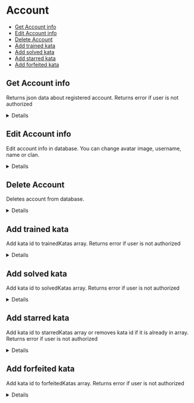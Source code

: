 # Account
  - [Get Account info](https://github.com/hel-sidoruk/rs-clone-server/blob/main/docs/account.md#get-account-info)
  - [Edit Account info](https://github.com/hel-sidoruk/rs-clone-server/blob/main/docs/account.md#edit-account-info)
  - [Delete Account](https://github.com/hel-sidoruk/rs-clone-server/blob/main/docs/account.md#delete-account)
  - [Add trained kata](https://github.com/hel-sidoruk/rs-clone-server/blob/main/docs/account.md#add-trained-kata)
  - [Add solved kata](https://github.com/hel-sidoruk/rs-clone-server/blob/main/docs/account.md#add-solved-kata)
  - [Add starred kata](https://github.com/hel-sidoruk/rs-clone-server/blob/main/docs/account.md#add-starred-kata)
  - [Add forfeited kata](https://github.com/hel-sidoruk/rs-clone-server/blob/main/docs/account.md#add-forfeited-kata)

**Get Account info**
----
Returns json data about registered account. Returns error if user is not authorized

<details>

* **URL**

    /api/account

* **Method:**

    `GET`

* **Headers:**

    `'Authorization': 'Bearer <token>'`

* **Success Response:**

  * **Code:** 200 <br />
  **Content:**
  ```json
    {
      "id": "105039101",
      "username": "hel-sidoruk",
      "password": null,
      "avatar": "https://avatars.githubusercontent.com/u/105039101?v=4",
      "github": "hel-sidoruk",
      "solvedKatas": [
        "583710ccaa6717322c000105"
      ],
      "trainedKatas": [],
      "starredKatas": ["61432694beeca7000f37bb57"],
      "forfeitedKatas": []
    }
  ```
* **Error Response:**

  * **Code:** 401 <br />
      **Content:**

      ```json
        {
          "message": "User is not authorized"
        }
      ```

</details>

**Edit Account info**
----
Edit account info in database. You can change avatar image, username, name or clan.

<details>

* **URL**

    /api/account/edit

* **Method:**

    `PATCH`

* **Headers:**

    `'Authorization': 'Bearer <token>'`
    `'Content-type': 'multipart/form-data'`

* **Data Params**

    ```typescript
      {
        newUsername: string,
        name: string,
        clan: string,
        avatarImage: File
      }
    ```

* **Success Response:**

  * **Code:** 200 <br />
  **Content:**
  ```json
    {
      "username": "new username",
      "name": "new name",
      "clan": "new clan",
      "avatar": "https://host.com/avatar.png",
    }
  ```
* **Error Response:**

  * **Code:** 401 <br />
      **Content:**

      ```json
        {
          "message": "User is not authorized"
        }
      ```

  * **Code:** 404 <br />
      **Content:**

      ```typescript
        {
          message: string
        }
      ```

</details>

**Delete Account**
----
Deletes account from database.

<details>

* **URL**

    /api/account/

* **Method:**

    `DELETE`

* **Headers:**

    `'Authorization': 'Bearer <token>'`

* **Success Response:**

  * **Code:** 200 <br />
  **Content:**
  ```json
    {
      "status": "ok",
    }
  ```
* **Error Response:**

  * **Code:** 401 <br />
      **Content:**

      ```json
        {
          "message": "User is not authorized"
        }
      ```

  * **Code:** 404 <br />
      **Content:**

      ```typescript
        {
          message: string
        }
      ```

</details>

**Add trained kata**
----
Add kata id to trainedKatas array. Returns error if user is not authorized

<details>

* **URL**

    /api/account/trained

* **Method:**

    `PATCH`

* **Headers:**

    `'Authorization': 'Bearer <token>'`
    `'Content-Type': 'application/json'`

* **Data Params**

    ```typescript
      {
        kataId: string
      }
    ```

* **Success Response:**

  * **Code:** 200 <br />
  **Content:**
  ```json
    {
      "status": "ok"
    }
  ```

* **Error Response:**

  * **Code:** 401 <br />
      **Content:**

      ```json
        {
          "message": "User is not authorized"
        }
      ```

</details>

**Add solved kata**
----
Add kata id to solvedKatas array. Returns error if user is not authorized

<details>

* **URL**

    /api/account/solved

* **Method:**

    `PATCH`

* **Headers:**

    `'Authorization': 'Bearer <token>'`
    `'Content-Type': 'application/json'`

* **Data Params**

    ```typescript
      {
        kataId: string
      }
    ```

* **Success Response:**

  * **Code:** 200 <br />
  **Content:**
  ```json
    {
      "status": "ok"
    }
  ```

* **Error Response:**

  * **Code:** 401 <br />
      **Content:**

      ```json
        {
          "message": "User is not authorized"
        }
      ```

</details>

**Add starred kata**
----
Add kata id to starredKatas array or removes kata id if it is already in array. Returns error if user is not authorized

<details>

* **URL**

    /api/account/starred

* **Method:**

    `PATCH`

* **Headers:**

    `'Authorization': 'Bearer <token>'`
    `'Content-Type': 'application/json'`

* **Data Params**

    ```typescript
      {
        kataId: string
      }
    ```

* **Success Response:**

  * **Code:** 200 <br />
  **Content:**
  ```json
    {
      "status": "ok"
    }
  ```

* **Error Response:**

  * **Code:** 401 <br />
      **Content:**

      ```json
        {
          "message": "User is not authorized"
        }
      ```

</details>

**Add forfeited kata**
----
Add kata id to forfeitedKatas array. Returns error if user is not authorized

<details>

* **URL**

    /api/account/forfeited

* **Method:**

    `PATCH`

* **Headers:**

    `'Authorization': 'Bearer <token>'`
    `'Content-Type': 'application/json'`

* **Data Params**

    ```typescript
      {
        kataId: string
      }
    ```

* **Success Response:**

  * **Code:** 200 <br />
  **Content:**
  ```json
    {
      "status": "ok"
    }
  ```

* **Error Response:**

  * **Code:** 401 <br />
      **Content:**

      ```json
        {
          "message": "User is not authorized"
        }
      ```

</details>
